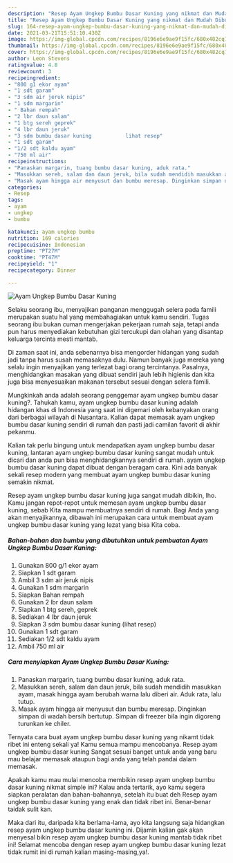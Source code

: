 ```yaml
---
description: "Resep Ayam Ungkep Bumbu Dasar Kuning yang nikmat dan Mudah Dibuat"
title: "Resep Ayam Ungkep Bumbu Dasar Kuning yang nikmat dan Mudah Dibuat"
slug: 164-resep-ayam-ungkep-bumbu-dasar-kuning-yang-nikmat-dan-mudah-dibuat
date: 2021-03-21T15:51:10.430Z
image: https://img-global.cpcdn.com/recipes/8196e6e9ae9f15fc/680x482cq70/ayam-ungkep-bumbu-dasar-kuning-foto-resep-utama.jpg
thumbnail: https://img-global.cpcdn.com/recipes/8196e6e9ae9f15fc/680x482cq70/ayam-ungkep-bumbu-dasar-kuning-foto-resep-utama.jpg
cover: https://img-global.cpcdn.com/recipes/8196e6e9ae9f15fc/680x482cq70/ayam-ungkep-bumbu-dasar-kuning-foto-resep-utama.jpg
author: Leon Stevens
ratingvalue: 4.8
reviewcount: 3
recipeingredient:
- "800 g1 ekor ayam"
- "1 sdt garam"
- "3 sdm air jeruk nipis"
- "1 sdm margarin"
- " Bahan rempah"
- "2 lbr daun salam"
- "1 btg sereh geprek"
- "4 lbr daun jeruk"
- "3 sdm bumbu dasar kuning           lihat resep"
- "1 sdt garam"
- "1/2 sdt kaldu ayam"
- "750 ml air"
recipeinstructions:
- "Panaskan margarin, tuang bumbu dasar kuning, aduk rata."
- "Masukkan sereh, salam dan daun jeruk, bila sudah mendidih masukkan ayam, masak hingga ayam berubah warna lalu diberi air. Aduk rata, lalu tutup."
- "Masak ayam hingga air menyusut dan bumbu meresap. Dinginkan simpan di wadah bersih bertutup. Simpan di freezer bila ingin digoreng turunkan ke chiler."
categories:
- Resep
tags:
- ayam
- ungkep
- bumbu

katakunci: ayam ungkep bumbu 
nutrition: 169 calories
recipecuisine: Indonesian
preptime: "PT27M"
cooktime: "PT47M"
recipeyield: "1"
recipecategory: Dinner

---
```



![Ayam Ungkep Bumbu Dasar Kuning](https://img-global.cpcdn.com/recipes/8196e6e9ae9f15fc/680x482cq70/ayam-ungkep-bumbu-dasar-kuning-foto-resep-utama.jpg)

Selaku seorang ibu, menyajikan panganan menggugah selera pada famili merupakan suatu hal yang membahagiakan untuk kamu sendiri. Tugas seorang ibu bukan cuman mengerjakan pekerjaan rumah saja, tetapi anda pun harus menyediakan kebutuhan gizi tercukupi dan olahan yang disantap keluarga tercinta mesti mantab.

Di zaman  saat ini, anda sebenarnya bisa mengorder hidangan yang sudah jadi tanpa harus susah memasaknya dulu. Namun banyak juga mereka yang selalu ingin menyajikan yang terlezat bagi orang tercintanya. Pasalnya, menghidangkan masakan yang dibuat sendiri jauh lebih higienis dan kita juga bisa menyesuaikan makanan tersebut sesuai dengan selera famili. 



Mungkinkah anda adalah seorang penggemar ayam ungkep bumbu dasar kuning?. Tahukah kamu, ayam ungkep bumbu dasar kuning adalah hidangan khas di Indonesia yang saat ini digemari oleh kebanyakan orang dari berbagai wilayah di Nusantara. Kalian dapat memasak ayam ungkep bumbu dasar kuning sendiri di rumah dan pasti jadi camilan favorit di akhir pekanmu.

Kalian tak perlu bingung untuk mendapatkan ayam ungkep bumbu dasar kuning, lantaran ayam ungkep bumbu dasar kuning sangat mudah untuk dicari dan anda pun bisa menghidangkannya sendiri di rumah. ayam ungkep bumbu dasar kuning dapat dibuat dengan beragam cara. Kini ada banyak sekali resep modern yang membuat ayam ungkep bumbu dasar kuning semakin nikmat.

Resep ayam ungkep bumbu dasar kuning juga sangat mudah dibikin, lho. Kamu jangan repot-repot untuk memesan ayam ungkep bumbu dasar kuning, sebab Kita mampu membuatnya sendiri di rumah. Bagi Anda yang akan menyajikannya, dibawah ini merupakan cara untuk membuat ayam ungkep bumbu dasar kuning yang lezat yang bisa Kita coba.

<!--inarticleads1-->

##### Bahan-bahan dan bumbu yang dibutuhkan untuk pembuatan Ayam Ungkep Bumbu Dasar Kuning:

1. Gunakan 800 g/1 ekor ayam
1. Siapkan 1 sdt garam
1. Ambil 3 sdm air jeruk nipis
1. Gunakan 1 sdm margarin
1. Siapkan  Bahan rempah
1. Gunakan 2 lbr daun salam
1. Siapkan 1 btg sereh, geprek
1. Sediakan 4 lbr daun jeruk
1. Siapkan 3 sdm bumbu dasar kuning           (lihat resep)
1. Gunakan 1 sdt garam
1. Sediakan 1/2 sdt kaldu ayam
1. Ambil 750 ml air




<!--inarticleads2-->

##### Cara menyiapkan Ayam Ungkep Bumbu Dasar Kuning:

1. Panaskan margarin, tuang bumbu dasar kuning, aduk rata.
1. Masukkan sereh, salam dan daun jeruk, bila sudah mendidih masukkan ayam, masak hingga ayam berubah warna lalu diberi air. Aduk rata, lalu tutup.
1. Masak ayam hingga air menyusut dan bumbu meresap. Dinginkan simpan di wadah bersih bertutup. Simpan di freezer bila ingin digoreng turunkan ke chiler.




Ternyata cara buat ayam ungkep bumbu dasar kuning yang nikamt tidak ribet ini enteng sekali ya! Kamu semua mampu mencobanya. Resep ayam ungkep bumbu dasar kuning Sangat sesuai banget untuk anda yang baru mau belajar memasak ataupun bagi anda yang telah pandai dalam memasak.

Apakah kamu mau mulai mencoba membikin resep ayam ungkep bumbu dasar kuning nikmat simple ini? Kalau anda tertarik, ayo kamu segera siapkan peralatan dan bahan-bahannya, setelah itu buat deh Resep ayam ungkep bumbu dasar kuning yang enak dan tidak ribet ini. Benar-benar taidak sulit kan. 

Maka dari itu, daripada kita berlama-lama, ayo kita langsung saja hidangkan resep ayam ungkep bumbu dasar kuning ini. Dijamin kalian gak akan menyesal bikin resep ayam ungkep bumbu dasar kuning mantab tidak ribet ini! Selamat mencoba dengan resep ayam ungkep bumbu dasar kuning lezat tidak rumit ini di rumah kalian masing-masing,ya!.

